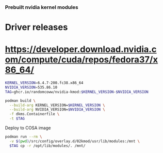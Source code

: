 ### Prebuilt nvidia kernel modules

# Driver releases
# https://developer.download.nvidia.com/compute/cuda/repos/fedora37/x86_64/

```bash
KERNEL_VERSION=6.4.7-200.fc38.x86_64
NVIDIA_VERSION=535.86.10
TAG=ghcr.io/randomcoww/nvidia-kmod:$KERNEL_VERSION-$NVIDIA_VERSION

podman build \
  --build-arg KERNEL_VERSION=$KERNEL_VERSION \
  --build-arg NVIDIA_VERSION=$NVIDIA_VERSION \
  -f dkms.Containerfile \
  -t $TAG
```

Deploy to COSA image

```bash
podman run --rm \
  -v $(pwd)/src/config/overlay.d/02kmod/usr/lib/modules:/mnt \
  $TAG cp -r /opt/lib/modules/. /mnt/
```